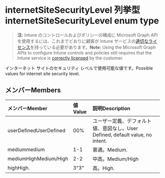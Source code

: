 # <a name="internetsitesecuritylevel-enum-type"></a><span data-ttu-id="13ef0-101">internetSiteSecurityLevel 列挙型</span><span class="sxs-lookup"><span data-stu-id="13ef0-101">internetSiteSecurityLevel enum type</span></span>

> <span data-ttu-id="13ef0-102">**注:** Intune のコントロールおよびポリシーの構成に Microsoft Graph API を使用するには、これまでどおりに顧客が Intune サービスの[適切なライセンス](https://go.microsoft.com/fwlink/?linkid=839381)を持っている必要があります。</span><span class="sxs-lookup"><span data-stu-id="13ef0-102">**Note:** Using the Microsoft Graph APIs to configure Intune controls and policies still requires that the Intune service is [correctly licensed](https://go.microsoft.com/fwlink/?linkid=839381) by the customer.</span></span>

<span data-ttu-id="13ef0-103">インターネット サイトのセキュリティ レベルで使用可能な値です。</span><span class="sxs-lookup"><span data-stu-id="13ef0-103">Possible values for internet site security level.</span></span>
## <a name="members"></a><span data-ttu-id="13ef0-104">メンバー</span><span class="sxs-lookup"><span data-stu-id="13ef0-104">Members</span></span>
|<span data-ttu-id="13ef0-105">メンバー</span><span class="sxs-lookup"><span data-stu-id="13ef0-105">Member</span></span>|<span data-ttu-id="13ef0-106">値</span><span class="sxs-lookup"><span data-stu-id="13ef0-106">Value</span></span>|<span data-ttu-id="13ef0-107">説明</span><span class="sxs-lookup"><span data-stu-id="13ef0-107">Description</span></span>|
|:---|:---|:---|
|<span data-ttu-id="13ef0-108">userDefined</span><span class="sxs-lookup"><span data-stu-id="13ef0-108">UserDefined</span></span>|<span data-ttu-id="13ef0-109">0</span><span class="sxs-lookup"><span data-stu-id="13ef0-109">0%</span></span>|<span data-ttu-id="13ef0-110">ユーザー定義、デフォルト値、意図なし。</span><span class="sxs-lookup"><span data-stu-id="13ef0-110">User Defined, default value, no intent.</span></span>|
|<span data-ttu-id="13ef0-111">medium</span><span class="sxs-lookup"><span data-stu-id="13ef0-111">medium</span></span>|<span data-ttu-id="13ef0-112">1</span><span class="sxs-lookup"><span data-stu-id="13ef0-112">-1</span></span>|<span data-ttu-id="13ef0-113">普通。</span><span class="sxs-lookup"><span data-stu-id="13ef0-113">Medium.</span></span>|
|<span data-ttu-id="13ef0-114">mediumHigh</span><span class="sxs-lookup"><span data-stu-id="13ef0-114">Medium/High</span></span>|<span data-ttu-id="13ef0-115">2</span><span class="sxs-lookup"><span data-stu-id="13ef0-115">-2</span></span>|<span data-ttu-id="13ef0-116">中高。</span><span class="sxs-lookup"><span data-stu-id="13ef0-116">Medium/High</span></span>|
|<span data-ttu-id="13ef0-117">high</span><span class="sxs-lookup"><span data-stu-id="13ef0-117">High.</span></span>|<span data-ttu-id="13ef0-118">3</span><span class="sxs-lookup"><span data-stu-id="13ef0-118">"3"</span></span>|<span data-ttu-id="13ef0-119">高。</span><span class="sxs-lookup"><span data-stu-id="13ef0-119">High.</span></span>|








